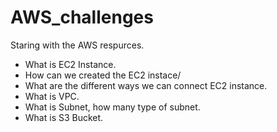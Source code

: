 # AWS_challenges

Staring with the AWS respurces. 
- What is EC2 Instance.
- How can we created the EC2 instace/
- What are the different ways we can connect EC2 instance.
- What is VPC.
- What is Subnet, how many type of subnet.
- What is S3 Bucket.
